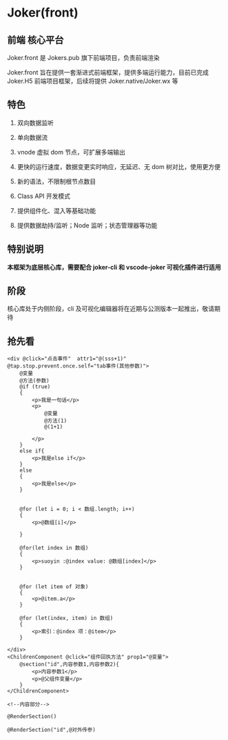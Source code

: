 # Joker(front)

## 前端 核心平台

Joker.front 是 Jokers.pub 旗下前端项目，负责前端渲染

Joker.front 旨在提供一套渐进式前端框架，提供多端运行能力，目前已完成 Joker.H5 前端项目框架，后续将提供 Joker.native/Joker.wx 等

## 特色

1. 双向数据监听

2. 单向数据流

3. vnode 虚拟 dom 节点，可扩展多端输出

4. 更快的运行速度，数据变更实时响应，无延迟、无 dom 树对比，使用更方便

5. 新的语法，不限制根节点数目

6. Class API 开发模式

7. 提供组件化、混入等基础功能

8. 提供数据劫持/监听；Node 监听；状态管理器等功能

## 特别说明

**本框架为底层核心库，需要配合 joker-cli 和 vscode-joker 可视化插件进行适用**

## 阶段

核心库处于内侧阶段，cli 及可视化编辑器将在近期与公测版本一起推出，敬请期待

## 抢先看

```
<div @click="点击事件"  attr1="@(sss+1)" @tap.stop.prevent.once.self="tab事件(其他参数)">
    @变量
    @方法(参数)
    @if (true)
    {
        <p>我是一句话</p>
        <p>
            @变量
            @方法(1)
            @(1+1)

        </p>
    }
    else if{
        <p>我是else if</p>
    }
    else
    {
        <p>我是else</p>
    }


    @for (let i = 0; i < 数组.length; i++)
    {
        <p>@数组[i]</p>

    }

    @for(let index in 数组)
    {
        <p>suoyin :@index value: @数组[index]</p>
    }


    @for (let item of 对象)
    {
        <p>@item.a</p>
    }

    @for (let(index, item) in 数组)
    {
        <p>索引：@index 项：@item</p>
    }

</div>
<ChildrenComponent @click="组件回执方法" prop1="@变量">
    @section("id",内容参数1,内容参数2){
        <p>内容参数1</p>
        <p>@父组件变量</p>
    }
</ChildrenComponent>

<!--内容部分-->

@RenderSection()

@RenderSection("id",@对外传参)
```
